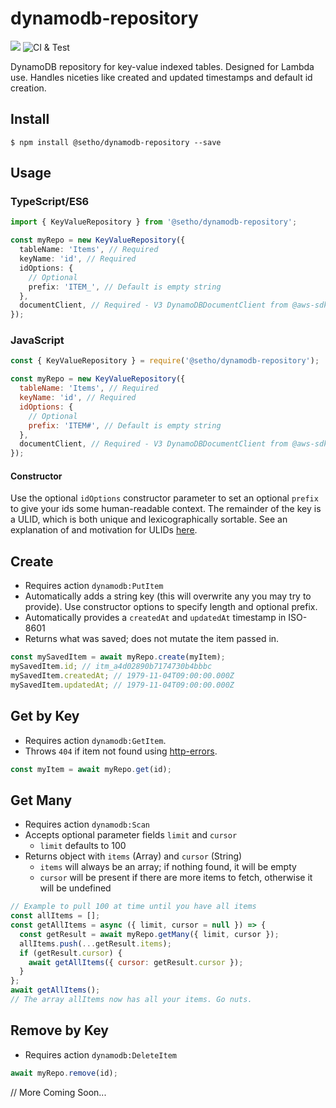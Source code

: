 # dynamodb-repository

[![](https://img.shields.io/npm/v/@setho/dynamodb-repository.svg)](https://www.npmjs.com/package/@setho/dynamodb-repository) ![CI & Test](https://github.com/SethO/dynamodb-repository/workflows/CI%20&%20Test/badge.svg)

DynamoDB repository for key-value indexed tables. Designed for Lambda use. Handles niceties like created and updated timestamps and default id creation.

## Install

`$ npm install @setho/dynamodb-repository --save`

## Usage

### TypeScript/ES6

```typescript
import { KeyValueRepository } from '@setho/dynamodb-repository';

const myRepo = new KeyValueRepository({
  tableName: 'Items', // Required
  keyName: 'id', // Required
  idOptions: {
    // Optional
    prefix: 'ITEM_', // Default is empty string
  },
  documentClient, // Required - V3 DynamoDBDocumentClient from @aws-sdk/lib-dynamodb
});
```

### JavaScript

```javascript
const { KeyValueRepository } = require('@setho/dynamodb-repository');

const myRepo = new KeyValueRepository({
  tableName: 'Items', // Required
  keyName: 'id', // Required
  idOptions: {
    // Optional
    prefix: 'ITEM#', // Default is empty string
  },
  documentClient, // Required - V3 DynamoDBDocumentClient from @aws-sdk/lib-dynamodb
});
```

#### Constructor

Use the optional `idOptions` constructor parameter to set an optional `prefix` to give your ids some human-readable context. The remainder of the key is a ULID, which is both unique and lexicographically sortable. See an explanation of and motivation for ULIDs [here](https://github.com/ulid/spec).

## Create

- Requires action `dynamodb:PutItem`
- Automatically adds a string key (this will overwrite any you may try to provide). Use constructor options to specify length and optional prefix.
- Automatically provides a `createdAt` and `updatedAt` timestamp in ISO-8601
- Returns what was saved; does not mutate the item passed in.

```javascript
const mySavedItem = await myRepo.create(myItem);
mySavedItem.id; // itm_a4d02890b7174730b4bbbc
mySavedItem.createdAt; // 1979-11-04T09:00:00.000Z
mySavedItem.updatedAt; // 1979-11-04T09:00:00.000Z
```

## Get by Key

- Requires action `dynamodb:GetItem`.
- Throws `404` if item not found using [http-errors](https://npmjs.com/package/http-errors).

```javascript
const myItem = await myRepo.get(id);
```

## Get Many

- Requires action `dynamodb:Scan`
- Accepts optional parameter fields `limit` and `cursor`
  - `limit` defaults to 100
- Returns object with `items` (Array) and `cursor` (String)
  - `items` will always be an array; if nothing found, it will be empty
  - `cursor` will be present if there are more items to fetch, otherwise it will be undefined

```javascript
// Example to pull 100 at time until you have all items
const allItems = [];
const getAllItems = async ({ limit, cursor = null }) => {
  const getResult = await myRepo.getMany({ limit, cursor });
  allItems.push(...getResult.items);
  if (getResult.cursor) {
    await getAllItems({ cursor: getResult.cursor });
  }
};
await getAllItems();
// The array allItems now has all your items. Go nuts.
```

## Remove by Key

- Requires action `dynamodb:DeleteItem`

```javascript
await myRepo.remove(id);
```

// More Coming Soon...
